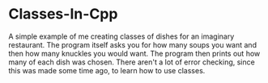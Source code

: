 # Classes-In-Cpp
A simple example of me creating classes of dishes for an imaginary restaurant. The program itself asks you for how many soups you want and then how many knuckles you would want. The program then prints out how many of each dish was chosen. There aren't a lot of error checking, since this was made some time ago, to learn how to use classes.
